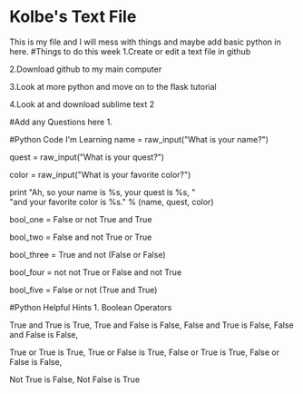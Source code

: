 Kolbe's Text File
=============
This is my file and I will mess with things and maybe add basic python in here.
#Things to do this week
1.Create or edit a text file in github

2.Download github to my main computer

3.Look at more python and move on to the flask tutorial

4.Look at and download sublime text 2 

#Add any Questions here 
1.

#Python Code I'm Learning
name = raw_input("What is your name?")

quest = raw_input("What is your quest?")

color = raw_input("What is your favorite color?")


print "Ah, so your name is %s, your quest is %s, " \
"and your favorite color is %s." % (name, quest, color)

bool_one = False or not True and True

bool_two = False and not True or True

bool_three = True and not (False or False)

bool_four = not not True or False and not True

bool_five = False or not (True and True)

#Python Helpful Hints
1. 
Boolean Operators

True and True is True,
True and False is False,
False and True is False,
False and False is False,


True or True is True,
True or False is True,
False or True is True,
False or False is False,


Not True is False,
Not False is True
